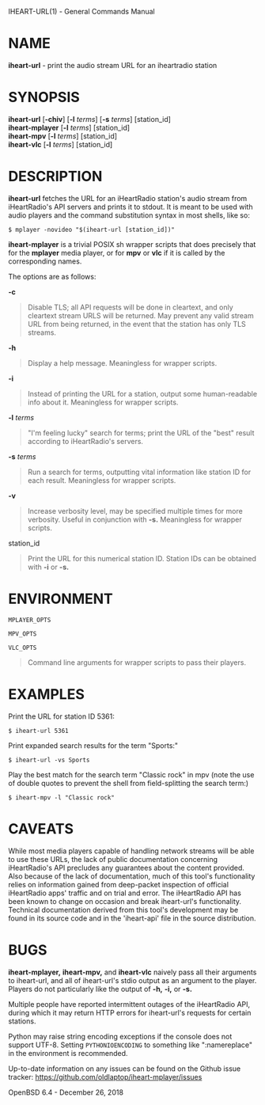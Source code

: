 IHEART-URL(1) - General Commands Manual

# NAME

**iheart-url** - print the audio stream URL for an iheartradio station

# SYNOPSIS

**iheart-url**
\[**-chiv**]
\[**-l**&nbsp;*terms*]
\[**-s**&nbsp;*terms*]
\[station\_id]  
**iheart-mplayer**
\[**-l**&nbsp;*terms*]
\[station\_id]  
**iheart-mpv**
\[**-l**&nbsp;*terms*]
\[station\_id]  
**iheart-vlc**
\[**-l**&nbsp;*terms*]
\[station\_id]

# DESCRIPTION

**iheart-url**
fetches the URL for an iHeartRadio station's audio stream from iHeartRadio's
API servers and prints it to stdout. It is meant to be used with audio players
and the command substitution syntax in most shells, like so:

	$ mplayer -novideo "$(iheart-url [station_id])"

**iheart-mplayer**
is a trivial POSIX sh wrapper scripts that does precisely that for the
**mplayer**
media player, or for
**mpv**
or
**vlc**
if it is called by the corresponding names.

The options are as follows:

**-c**

> Disable TLS; all API requests will be done in cleartext, and only cleartext
> stream URLS will be returned. May prevent any valid stream URL from being
> returned, in the event that the station has only TLS streams.

**-h**

> Display a help message. Meaningless for wrapper scripts.

**-i**

> Instead of printing the URL for a station, output some human-readable info about
> it. Meaningless for wrapper scripts.

**-l** *terms*

> "I'm feeling lucky"
> search for terms; print the URL of the
> "best"
> result according to iHeartRadio's servers.

**-s** *terms*

> Run a search for terms, outputting vital information like station ID for each
> result. Meaningless for wrapper scripts.

**-v**

> Increase verbosity level, may be specified multiple times for more verbosity.
> Useful in conjunction with
> **-s.**
> Meaningless for wrapper scripts.

station\_id

> Print the URL for this numerical station ID. Station IDs can be obtained with
> **-i**
> or
> **-s.**

# ENVIRONMENT

`MPLAYER_OPTS`

`MPV_OPTS`

`VLC_OPTS`

> Command line arguments for wrapper scripts to pass their players.

# EXAMPLES

Print the URL for station ID 5361:

	$ iheart-url 5361

Print expanded search results for the term
"Sports:"

	$ iheart-url -vs Sports

Play the best match for the search term
"Classic rock"
in mpv
(note the use of double quotes to prevent the shell from field-splitting the search term:)

	$ iheart-mpv -l "Classic rock"

# CAVEATS

While most media players capable of handling network streams will be able to use
these URLs, the lack of public documentation concerning iHeartRadio's API
precludes any guarantees about the content provided. Also because of the lack of
documentation, much of this tool's functionality relies on information gained
from deep-packet inspection of official iHeartRadio apps' traffic and on trial
and error. The iHeartRadio API has been known to change on occasion and break
iheart-url's functionality. Technical documentation derived from this tool's
development may be found in its source code and in the 'iheart-api' file in the
source distribution.

# BUGS

**iheart-mplayer,**
**iheart-mpv,**
and
**iheart-vlc**
naively pass all their arguments to iheart-url, and all of iheart-url's stdio
output as an argument to the player. Players do not particularly like the output
of
**-h,**
**-i,**
or
**-s.**

Multiple people have reported intermittent outages of the iHeartRadio API,
during which it may return HTTP errors for iheart-url's requests for certain
stations.

Python may raise string encoding exceptions if the console does not support
UTF-8. Setting
`PYTHONIOENCODING`
to something like ":namereplace" in the environment is recommended.

Up-to-date information on any issues can be found on the Github issue tracker:
https://github.com/oldlaptop/iheart-mplayer/issues

OpenBSD 6.4 - December 26, 2018
